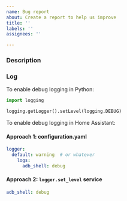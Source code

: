 ```yaml
---
name: Bug report
about: Create a report to help us improve
title: ''
labels: ''
assignees: ''

---
```


### Description

<!--What is the bug and how to reproduce it-->

### Log

<!--A log from when the issue occurred-->

To enable debug logging in Python:

```python
import logging

logging.getLogger().setLevel(logging.DEBUG)
```

To enable debug logging in Home Assistant:

#### Approach 1: configuration.yaml

```yaml
logger:
  default: warning  # or whatever
    logs:
      adb_shell: debug
```

#### Approach 2: `logger.set_level` service

```yaml
adb_shell: debug
```
